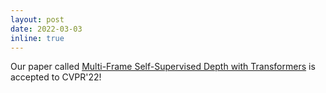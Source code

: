 ```yaml
---
layout: post
date: 2022-03-03
inline: true
---
```


Our paper called [Multi-Frame Self-Supervised Depth with Transformers](https://arxiv.org/abs/2204.07616) is accepted to CVPR'22!
